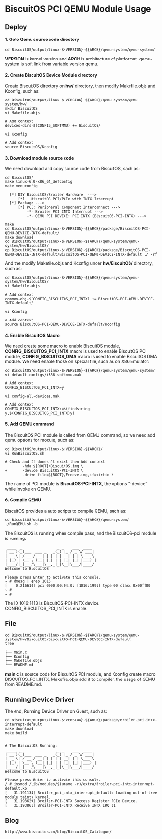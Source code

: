 BiscuitOS PCI QEMU Module Usage
======================================

## Deploy

#### 1. Goto Qemu source code directory

```
cd BiscuitOS/output/linux-${VERSION}-${ARCH}/qemu-system/qemu-system/
```

**VERSION** is kernel version and **ARCH** is architecture of platformat. qemu-system is soft link from variable version qemu.

#### 2. Create BiscuitOS Device Module directory

Create BiscuitOS directory on **hw/**  directory, then modify Makefile.objs and Kconfig, such as:

```
cd BiscuitOS/output/linux-${VERSION}-${ARCH}/qemu-system/qemu-system/hw/
mkdir BiscuitOS
vi Makefile.objs

# Add context
devices-dirs-$(CONFIG_SOFTMMU) += BiscuitOS/

vi Kconfig

# Add context
source BiscuitOS/Kconfig
```

#### 3. Download module source code

We need download and copy source code from BiscuitOS, sach as:

```
cd BiscuitOS/
make linux-6.0-x86_64_defconfig
make menuconfig 

  [*] DIY BiscuitOS/Broiler Hardware  --->
      [*]   BiscuitOS PCI/PCIe with INTX Interrupt
  [*] Package --->
      [*] PCI: Peripheral Component Interconnect --->
          -*- Broiler PCI INTX Interrupt --->
          -*- QEMU PCI DEVICE: PCI INTX (BiscuitOS-PCI-INTX) --->

make
cd BiscuitOS/output/linux-${VERSION}-${ARCH}/package/BiscuitOS-PCI-QEMU-DEVICE-INTX-default/
make download
cd BiscuitOS/output/linux-${VERSION}-${ARCH}/qemu-system/qemu-system/hw/BiscuitOS/
cp BiscuitOS/output/linux-${VERSION}-${ARCH}/package/BiscuitOS-PCI-QEMU-DEVICE-INTX-default/BiscuitOS-PCI-QEMU-DEVICE-INTX-default ./ -rf
```

And the modify Makefile.objs and Kconfig under **hw/BiscuitOS/** directory, such as:

```
cd BiscuitOS/output/linux-${VERSION}-${ARCH}/qemu-system/qemu-system/hw/BiscuitOS/
vi Makefile.objs

# Add context
common-obj-$(CONFIG_BISCUITOS_PCI_INTX) += BiscuitOS-PCI-QEMU-DEVICE-INTX-default/

vi Kconfig

# Add context
source BiscuitOS-PCI-QEMU-DEVICE-INTX-default/Kconfig
```

#### 4. Enable BiscuitOS Macro

We need create some macro to enable BiscuitOS module, **CONFIG_BISCUITOS_PCI_INTX** macro is used to enable BiscuitOS PCI module, **CONFIG_BISCUITOS_DMA** macro is used to enable BiscuitOS DMA module. We need enable those on special file, such as on X86 Emulator:

```
cd BiscuitOS/output/linux-${VERSION}-${ARCH}/qemu-system/qemu-system/
vi default-configs/i386-softmmu.mak

# Add context
CONFIG_BISCUITOS_PCI_INTX=y

vi config-all-devices.mak

# Add context
CONFIG_BISCUITOS_PCI_INTX:=$(findstring y,$(CONFIG_BISCUITOS_PCI_INTX)y)
```

#### 5. Add QEMU command

The BiscuitOS PCI module is called from QEMU command, so we need add qemu options for module, such as:

```
cd BiscuitOS/output/linux-${VERSION}-${ARCH}/
vi RunBiscuitOS.sh

# Check and If donesn't exist then Add context
        -hda ${ROOT}/BiscuitOS.img \
+       -device BiscuitOS-PCI-INTX \
        -drive file=${ROOT}/Freeze.img,if=virtio \
```

The name of PCI module is **BiscuitOS-PCI-INTX**, the options "-device" while invoke on QEMU.

#### 6. Compile QEMU

BiscuitOS provides a auto scripts to compile QEMU, such as:

```
cd BiscuitOS/output/linux-${VERSION}-${ARCH}/qemu-system/
./RunQEMU.sh -b
```

The BiscuitOS is running when compile pass, and the BiscuitOS-pci module is running.

```
 ____  _                _ _    ___  ____  
| __ )(_)___  ___ _   _(_) |_ / _ \/ ___| 
|  _ \| / __|/ __| | | | | __| | | \___ \ 
| |_) | \__ \ (__| |_| | | |_| |_| |___) |
|____/|_|___/\___|\__,_|_|\__|\___/|____/ 
Welcome to BiscuitOS

Please press Enter to activate this console. 
~ # dmesg | grep 1016
[    0.216614] pci 0000:00:04.0: [1016:1991] type 00 class 0x00ff00
~ # 
~ #
```

The ID 1016:1413 is BiscuitOS-PCI-INTX device. CONFIG_BISCUITOS_PCI_INTX is enable.

## File

```
cd BiscuitOS/output/linux-${VERSION}-${ARCH}/qemu-system/qemu-system/hw/BiscuitOS/BiscuitOS-PCI-QEMU-DEVICE-INTX-default
tree

├── main.c
├── Kconfig
├── Makefile.objs
└── README.md
```

**main.c** is source code for BiscuitOS PCI module, and Kconfig create macro BISCUITOS_PCI_INTX, Makefile.objs add it to compiler. the usage of QEMU from README.md.

## Running Device Driver

The end, Running Device Driver on Guest, such as:

```
cd BiscuitOS/output/linux-${VERSION}-${ARCH}/package/Broiler-pci-intx-interrupt-default
make download
make build


# The BiscuitOS Running:
 ____  _                _ _    ___  ____
| __ )(_)___  ___ _   _(_) |_ / _ \/ ___|
|  _ \| / __|/ __| | | | | __| | | \___ \
| |_) | \__ \ (__| |_| | | |_| |_| |___) |
|____/|_|___/\___|\__,_|_|\__|\___/|____/
Welcome to BiscuitOS

Please press Enter to activate this console.
/ # insmod /lib/modules/$(uname -r)/extra/Broiler-pci-intx-interrupt-default.ko
[   31.191134] Broiler_pci_intx_interrupt_default: loading out-of-tree module taints kernel.
[   31.193629] Broiler-PCI-INTX Success Register PCIe Device.
[   31.193861] Broiler-PCI-INTX Receive INTX IRQ 11
```

## Blog

```
http://www.biscuitos.cn/blog/BiscuitOS_Catalogue/
```

